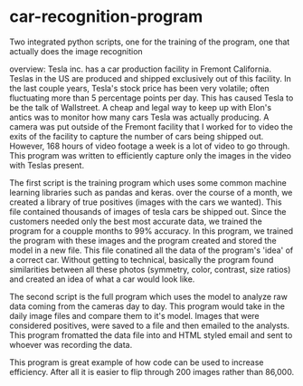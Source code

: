 # car-recognition-program
Two integrated python scripts, one for the training of the program, one that actually does the image recognition

overview:
Tesla inc. has a car production facility in Fremont California. Teslas in the US are produced and shipped exclusively out of this facility. In the last couple years, Tesla's stock price has been very volatile; often fluctuating more than 5 percentage points per day. This has caused Tesla to be the talk of Wallstreet. A cheap and legal way to keep up with Elon's antics was to monitor how many cars Tesla was actually producing. A camera was put outside of the Fremont facility that I worked for to video the exits of the facility to capture the number of cars being shipped out. However, 168 hours of video footage a week is a lot of video to go through. This program was written to efficiently capture only the images in the video with Teslas present.

The first script is the training program which uses some common machine learning libraries such as pandas and keras. over the course of a month, we created a library of true positives (images with the cars we wanted). This file contained thousands of images of tesla cars be shipped out. Since the customers needed only the best most accurate data, we trained the program for a coupple months to 99% accuracy. In this program, we trained the program with these images and the program created and stored the model in a new file. This file conatined all the data of the program's 'idea' of a correct car. Without getting to technical, basically the program found similarities between all these photos (symmetry, color, contrast, size ratios) and created an idea of what a car would look like.

The second script is the full program which uses the model to analyze raw data coming from the cameras day to day. This program would take in the daily image files and compare them to it's model. Images that were considered positives, were saved to a file and then emailed to the analysts. This program fromatted the data file into and HTML styled email and sent to whoever was recording the data. 

This program is great example of how code can be used to increase efficiency. After all it is easier to flip through 200 images rather than 86,000.
